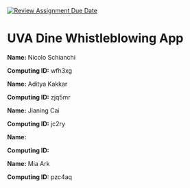 [![Review Assignment Due Date](https://classroom.github.com/assets/deadline-readme-button-24ddc0f5d75046c5622901739e7c5dd533143b0c8e959d652212380cedb1ea36.svg)](https://classroom.github.com/a/qgEWmaMc)
# UVA Dine Whistleblowing App

__Name:__ Nicolo Schianchi

__Computing ID:__ wfh3xg


__Name:__ Aditya Kakkar

__Computing ID:__ zjq5mr


__Name:__ Jianing Cai

__Computing ID:__ jc2ry


__Name:__

__Computing ID:__


__Name:__ Mia Ark

__Computing ID:__ pzc4aq

